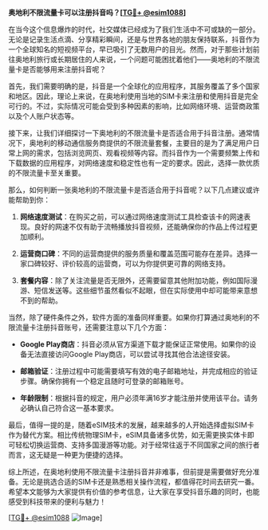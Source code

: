 **奥地利不限流量卡可以注册抖音吗？[[TG💪+ @esim1088](https://t.me/s/esim1088)]**

在当今这个信息爆炸的时代，社交媒体已经成为了我们生活中不可或缺的一部分。无论是记录生活点滴、分享精彩瞬间，还是与世界各地的朋友保持联系，抖音作为一个全球知名的短视频平台，早已吸引了无数用户的目光。然而，对于那些计划前往奥地利旅行或长期居住的人来说，一个问题可能困扰着他们——奥地利的不限流量卡是否能够用来注册抖音呢？

首先，我们需要明确的是，抖音是一个全球化的应用程序，其服务覆盖了多个国家和地区。因此，理论上来说，在奥地利使用当地的SIM卡来注册和使用抖音是完全可行的。不过，实际情况可能会受到多种因素的影响，比如网络环境、运营商政策以及个人账户状态等。

接下来，让我们详细探讨一下奥地利的不限流量卡是否适合用于抖音注册。通常情况下，奥地利的移动通信服务商提供的不限流量套餐，主要目的是为了满足用户日常上网的需求，包括浏览网页、观看视频等内容。而抖音作为一个需要频繁上传和下载数据的应用程序，对网络速度和稳定性也有一定的要求。因此，选择一款优质的不限流量卡至关重要。

那么，如何判断一张奥地利的不限流量卡是否适合用于抖音呢？以下几点建议或许能帮助到你：

1. **网络速度测试**：在购买之前，可以通过网络速度测试工具检查该卡的网速表现。良好的网速不仅有助于流畅播放抖音视频，还能确保你的作品上传过程更加顺利。

2. **运营商口碑**：不同的运营商提供的服务质量和覆盖范围可能存在差异。选择一家口碑较好、评价较高的运营商，可以为你提供更可靠的网络支持。

3. **套餐内容**：除了关注流量是否无限外，还需要留意其他附加功能，例如国际漫游、短信发送等。这些细节虽然看似不起眼，但在实际使用中却可能带来意想不到的帮助。

当然，除了硬件条件之外，软件方面的准备同样重要。如果你打算通过奥地利的不限流量卡注册抖音账号，还需要注意以下几个方面：

- **Google Play商店**：抖音必须从官方渠道下载才能保证正常使用。如果你的设备无法直接访问Google Play商店，可以尝试寻找其他合法途径安装。
  
- **邮箱验证**：注册过程中可能需要填写有效的电子邮箱地址，并完成相应的验证步骤。确保你拥有一个稳定且随时可登录的邮箱账号。

- **年龄限制**：根据抖音的规定，用户必须年满16岁才能注册并使用该平台。请务必确认自己符合这一基本要求。

最后，值得一提的是，随着eSIM技术的发展，越来越多的人开始选择虚拟SIM卡作为替代方案。相比传统物理SIM卡，eSIM具备诸多优势，如无需更换实体卡即可轻松切换运营商、支持多国漫游等功能。对于经常往返于不同国家之间的旅行者而言，这无疑是一种更为便捷的选择。

综上所述，在奥地利使用不限流量卡注册抖音并非难事，但前提是需要做好充分准备。无论是挑选合适的SIM卡还是熟悉相关操作流程，都值得花时间去研究一番。希望本文能够为大家提供有价值的参考信息，让大家在享受抖音乐趣的同时，也能感受到科技带来的便利与魅力！

[[TG💪+ @esim1088](https://t.me/s/esim1088) ![Image](https://i.postimg.cc/4NQfJmqS/Snipaste-2025-05-13-00-14-12.png)]